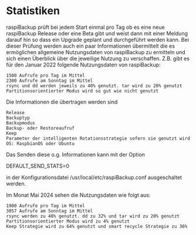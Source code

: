 # Statistiken

 raspiBackup prüft bei jedem Start einmal pro Tag ob es eine neue raspiBackup
 Release oder eine Beta gibt und weist dann mit einer Meldung darauf hin so
 dass ein Upgrade geplant und durchgeführt werden kann. Bei dieser Prüfung
 werden auch ein paar Informationen übermittelt die es ermöglichen allgemeine
 Nutzungsdaten von raspiBackup zu ermitteln und sich einen Überblick über die
 jeweilige Nutzung zu verschaffen. Z.B. gibt es für den Januar 2022 folgende
 Nutzungsdaten von raspiBackup:

    1500 Aufrufe pro Tag im Mittel
    2300 Aufrufe am Sonntag im Mittel
    rsync und dd werden jeweils zu 40% genutzt. tar wird zu 20% genutzt
    Partitionsorientierter Modus wird so gut wie nicht genutzt


Die Informationen die übertragen werden sind

    Release
    Backuptyp
    Backupmodus
    Backup- oder Restoreaufruf
    Keep
    Parameter der intelligenten Rotationsstrategie sofern sie genutzt wird
    OS: RaspbianOS oder Ubuntu


Das Senden diese o.g. Informationen kann mit der Option

DEFAULT_SEND_STATS=0

in der Konfigurationsdatei /usr/local/etc/raspiBackup.conf ausgeschaltet werden.



Im Monat Mai 2024 sehen die Nutzungsdaten wie folgt aus:

    1900 Aufrufe pro Tag im Mittel
    3057 Aufrufe am Sonntag im Mittel
    rsync werden zu 48% genutzt. dd zu 32% und tar wird zu 20% genutzt
    Partitionsorientierter Modus wird zu 4% genutzt
    Keep Strategie wird zu 64% genutzt und smart recycle Strategie zu 36%
